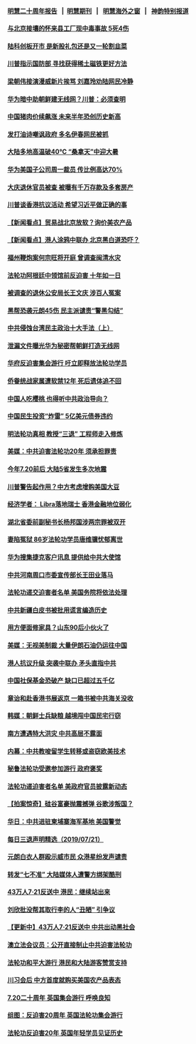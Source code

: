 #### [明慧二十周年报告](https://github.com/gfw-breaker/mh-reports/blob/master/README.md?t=07230600) &nbsp;&nbsp;|&nbsp;&nbsp;[明慧期刊](https://github.com/gfw-breaker/mh-qikan) &nbsp;&nbsp;|&nbsp;&nbsp; [明慧海外之窗](https://github.com/gfw-breaker/mh-news/blob/master/README.md?t=07230600) &nbsp;&nbsp;|&nbsp;&nbsp; [神韵特别报道](https://github.com/gfw-breaker/mh-news/blob/master/shenyun.md?t=07230600) 

#### [与北京接壤的怀来县工厂现中毒事故 5死4伤](../pages/nsc413/n11403095.md?t=07230600) 

#### [陆科创板开市 是新股礼包还是又一轮割韭菜](../pages/nsc413/n11402751.md?t=07230600) 


#### [川普指示国防部 寻找获得稀土磁铁更好方法](../pages/nsc413/n11403024.md?t=07230600) 

#### [梁朝伟接演漫威新片挨骂 刘嘉玲劝陆网民冷静](../pages/nsc413/n11402378.md?t=07230600) 

#### [华为暗中助朝鲜建无线网？川普：必须查明](../pages/nsc413/n11402747.md?t=07230600) 

#### [中国猪肉价续飙涨 未来半年恐创历史新高](../pages/nsc413/n11402522.md?t=07230600) 

#### [发打油诗嘲讽政府 多名伊春网民被抓](../pages/nsc413/n11402503.md?t=07230600) 

#### [大陆多地高温破40℃ “桑拿天”中迎大暑](../pages/nsc413/n11402689.md?t=07230600) 

#### [华为美国子公司周一裁员 传比例高达70%](../pages/nsc413/n11402663.md?t=07230600) 

#### [大庆退休官员被查 被曝有千万存款及多套房产](../pages/nsc413/n11402207.md?t=07230600) 

#### [川普谈香港抗议活动 希望习近平做正确的事](../pages/nsc413/n11402583.md?t=07230600) 

#### [【新闻看点】贸易战北京放软？询价美农产品](../pages/nsc413/n11402366.md?t=07230600) 

#### [【新闻看点】港人涂鸦中联办 北京黑白道恐吓？](../pages/nsc413/n11402237.md?t=07230600) 

#### [福州鞭炮案何宗旺将开庭 曾调查闽清水灾](../pages/nsc413/n11402487.md?t=07230600) 

#### [法轮功阿根廷中领馆前反迫害 十年如一日](../pages/nsc413/n11402499.md?t=07230600) 

#### [被调查的退休公安局长王文庆 涉百人冤案](../pages/nsc413/n11402174.md?t=07230600) 

#### [黑帮恐袭元朗45伤 民主派谴责“警黑勾结”](../pages/nsc413/n11402433.md?t=07230600) 

#### [中共侵蚀台湾民主政治十大手法（上）](../pages/nsc413/n11373964.md?t=07230600) 

#### [泄漏文件曝光华为秘密帮朝鲜打造无线网](../pages/nsc413/n11402399.md?t=07230600) 

#### [华府反迫害集会游行 吁立即释放法轮功学员](../pages/nsc413/n11402331.md?t=07230600) 

#### [侨眷统战家属遭软禁12年 死后遗体追不回](../pages/nsc413/n11402382.md?t=07230600) 

#### [中国人吃樱桃 也得听中共政治导向？](../pages/nsc413/n11402269.md?t=07230600) 

#### [中国民生投资“炸雷” 5亿美元债券违约](../pages/nsc413/n11402232.md?t=07230600) 

#### [明法轮功真相 教授“三退” 工程师走入修炼](../pages/nsc413/n11402059.md?t=07230600) 

#### [美媒：中共迫害法轮功20年 须承担罪责](../pages/nsc413/n11400683.md?t=07230600) 


#### [今年7.20前后 大陆5省发生多次地震](../pages/nsc413/n11401504.md?t=07230600) 

#### [川普警告起作用？中方考虑增购美国大豆](../pages/nsc413/n11401915.md?t=07230600) 

#### [经济学者： Libra落地瑞士 香港金融地位弱化](../pages/nsc413/n11401445.md?t=07230600) 

#### [湖北省委前副秘书长杨邦国涉两宗罪被双开](../pages/nsc413/n11401819.md?t=07230600) 

#### [妻陷冤狱 86岁法轮功学员唐维骥忧郁离世](../pages/nsc413/n11399469.md?t=07230600) 

#### [华为搜集捷克客户讯息 提供给中共大使馆](../pages/nsc413/n11401742.md?t=07230600) 

#### [中共河南周口市委宣传部长王田业落马](../pages/nsc413/n11401662.md?t=07230600) 

#### [法轮功递交迫害者名单 美国务院将依法处理](../pages/nsc413/n11400678.md?t=07230600) 

#### [中共新疆白皮书被批用谎言编造历史](../pages/nsc413/n11401219.md?t=07230600) 

#### [用方便面修家具？山东90后小伙火了](../pages/nsc413/n11401630.md?t=07230600) 

#### [美媒：无视美制裁 大量伊朗石油仍运往中国](../pages/nsc413/n11401500.md?t=07230600) 

#### [港人抗议升级 突袭中联办 矛头直指中共](../pages/nsc413/n11401444.md?t=07230600) 

#### [中国社保基金恐破产 缺口已超过五千亿](../pages/nsc413/n11401106.md?t=07230600) 

#### [章诒和赴香港书展返京 一箱书被中共海关没收](../pages/nsc413/n11401250.md?t=07230600) 

#### [韩媒：朝鲜士兵缺粮 越境闯中国民宅行窃](../pages/nsc413/n11401257.md?t=07230600) 

#### [南方遭遇特大洪灾 中共高层不露面](../pages/nsc413/n11400440.md?t=07230600) 

#### [内幕：中共教唆留学生转移或盗窃欧美技术](../pages/nsc413/n11400375.md?t=07230600) 

#### [秘鲁法轮功受邀参加游行 政府褒奖](../pages/nsc413/n11400819.md?t=07230600) 

#### [法轮功递迫害者名单 美政府官员披露新动态](../pages/nsc413/n11400152.md?t=07230600) 

#### [【拍案惊奇】硅谷富豪抛震撼弹 谷歌涉叛国？](../pages/nsc413/n11400626.md?t=07230600) 

#### [华日：中共进驻柬埔寨海军基地 美国警觉](../pages/nsc413/n11400703.md?t=07230600) 

#### [每日三退声明精选（2019/07/21）](../pages/nsc413/n11400873.md?t=07230600) 

#### [元朗白衣人群殴示威市民 众港星纷发声谴责](../pages/nsc413/n11400422.md?t=07230600) 

#### [转发“七不准” 大陆媒体人遭警方绑架酷刑](../pages/nsc413/n11400066.md?t=07230600) 

#### [43万人7·21反送中 港民：继续站出来](../pages/nsc413/n11400164.md?t=07230600) 

#### [刘欣批没帮其取行李的人“丑陋” 引争议](../pages/nsc413/n11399943.md?t=07230600) 

#### [【更新中】43万人7·21反送中 中共出动黑社会](../pages/nsc413/n11399023.md?t=07230600) 

#### [澳立法会议员：公开直接制止中共迫害法轮功](../pages/nsc413/n11400032.md?t=07230600) 

#### [法轮功和平大游行 港民和大陆游客赞赏支持](../pages/nsc413/n11399598.md?t=07230600) 

#### [川习会后 中方首度就购买美国农产品表态](../pages/nsc413/n11400047.md?t=07230600) 

#### [7.20二十周年 英国集会游行 呼唤良知](../pages/nsc413/n11399969.md?t=07230600) 

#### [组图：反迫害20周年 英国法轮功集会游行](../pages/nsc413/n11400055.md?t=07230600) 

#### [法轮功反迫害20年 英国年轻学员见证历史](../pages/nsc413/n11399963.md?t=07230600) 

